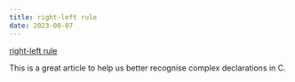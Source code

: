 ```yaml
---
title: right-left rule
date: 2023-08-07
---
```

[right-left rule](https://cseweb.ucsd.edu/~ricko/rt_lt.rule.html)

This is a great article to help us better recognise complex declarations in C.
